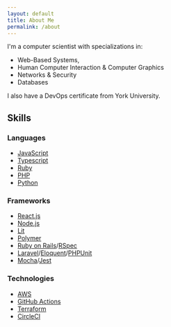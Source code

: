 ```yaml
---
layout: default
title: About Me
permalink: /about
---
```


I'm a computer scientist with specializations in:
- Web-Based Systems,
- Human Computer Interaction & Computer Graphics
- Networks & Security
- Databases

I also have a DevOps certificate from York University.

## Skills
### Languages
- [JavaScript](https://www.javascript.com)
- [Typescript](https://www.typescriptlang.org)
- [Ruby](https://www.ruby-lang.org/en/)
- [PHP](https://www.php.net)
- [Python](https://www.typescriptlang.org)

### Frameworks
- [React.js](https://reactjs.org)
- [Node.js](https://nodejs.org/en/)
- [Lit](https://lit.dev/)
- [Polymer](https://www.polymer-project.org)
- [Ruby on Rails](https://rubyonrails.org)/[RSpec](https://rspec.info)
- [Laravel](https://laravel.com)/[Eloquent](https://laravel.com/docs/9.x/eloquent)/[PHPUnit](https://phpunit.de)
- [Mocha](https://mochajs.org)/[Jest](https://jestjs.io)

### Technologies
- [AWS](https://aws.amazon.com/)
- [GitHub Actions](https://github.com/features/actions)
- [Terraform](https://www.terraform.io/)
- [CircleCI](https://circleci.com/)
